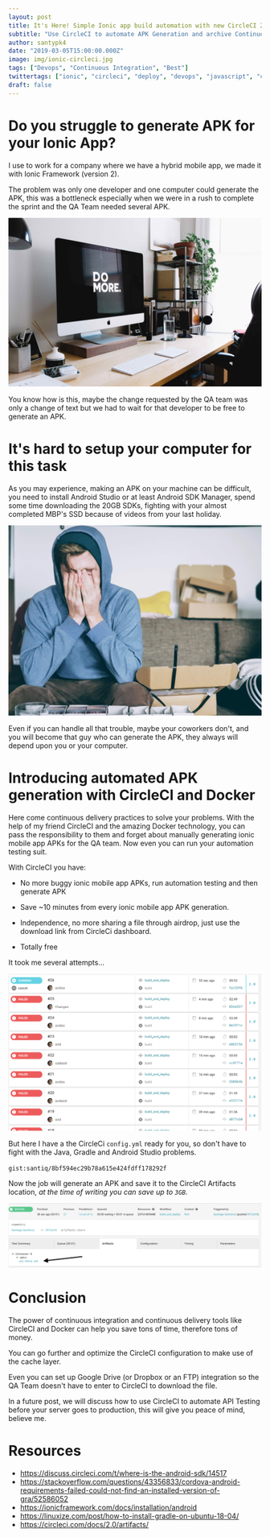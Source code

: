 ```yaml
---
layout: post
title: It's Here! Simple Ionic app build automation with new CircleCI 2.0
subtitle: "Use CircleCI to automate APK Generation and archive Continuous Integration and Delivery"
author: santypk4
date: "2019-03-05T15:00:00.000Z"
image: img/ionic-circleci.jpg
tags: ["Devops", "Continuous Integration", "Best"]
twittertags: ["ionic", "circleci", "deploy", "devops", "javascript", "continuous integration"]
draft: false
---
```


# Do you struggle to generate APK for your Ionic App?

  I use to work for a company where we have a hybrid mobile app, we made it with Ionic Framework (version 2).

  The problem was only one developer and one computer could generate the APK, this was a bottleneck especially when we were in a rush to complete the sprint and the QA Team needed several APK. 

  ![do more work](img/ionic-circleci2/do-stuff.jpg)

  You know how is this, maybe the change requested by the QA team was only a change of text but we had to wait for that developer to be free to generate an APK.

# It's hard to setup your computer for this task

  As you may experience, making an APK on your machine can be difficult, you need to install Android Studio or at least Android SDK Manager, spend some time downloading the 20GB SDKs, fighting with your almost completed MBP's SSD because of videos from your last holiday.

  ![do more work](img/ionic-circleci2/stress.jpg)

  Even if you can handle all that trouble, maybe your coworkers don't, and you will become that guy who can generate the APK, they always will depend upon you or your computer.
  
<cta-container> </cta-container>

# Introducing automated APK generation with CircleCI and Docker

  Here come continuous delivery practices to solve your problems. With the help of my friend CircleCI and the amazing Docker technology, you can pass the responsibility to them and forget about manually generating ionic mobile app APKs for the QA team.
  Now even you can run your automation testing suit.

  With CircleCI you have: 

   - No more buggy ionic mobile app APKs, run automation testing and then generate APK

   - Save ~10 minutes from every ionic mobile app APK generation.

   - Independence, no more sharing a file through airdrop, just use the download link from CircleCi dashboard.

   - Totally free
 
  It took me several attempts...

  ![failed attempts to build apk with circleci](img/ionic-circleci2/suffer.png)

  But here I have a the CircleCi `config.yml` ready for you, so don't have to fight with the Java, Gradle and Android Studio problems.

  `gist:santiq/8bf594ec29b78a615e424fdff178292f`

  Now the job will generate an APK and save it to the CircleCI Artifacts location, _at the time of writing you can save up to `3GB`._
  
  ![artifact file generated by circleci](img/ionic-circleci2/artifact.png)

# Conclusion

  The power of continuous integration and continuous delivery tools like CircleCI and Docker can help you save tons of time, therefore tons of money.
  
  You can go further and optimize the CircleCI configuration to make use of the cache layer.

  Even you can set up Google Drive (or Dropbox or an FTP) integration so the QA Team doesn't have to enter to CircleCI to download the file.

  In a future post, we will discuss how to use CircleCI to automate API Testing before your server goes to production, this will give you peace of mind, believe me.


# Resources

 - https://discuss.circleci.com/t/where-is-the-android-sdk/14517
 - https://stackoverflow.com/questions/43356833/cordova-android-requirements-failed-could-not-find-an-installed-version-of-gra/52586052
 - https://ionicframework.com/docs/installation/android
 - https://linuxize.com/post/how-to-install-gradle-on-ubuntu-18-04/
 - https://circleci.com/docs/2.0/artifacts/